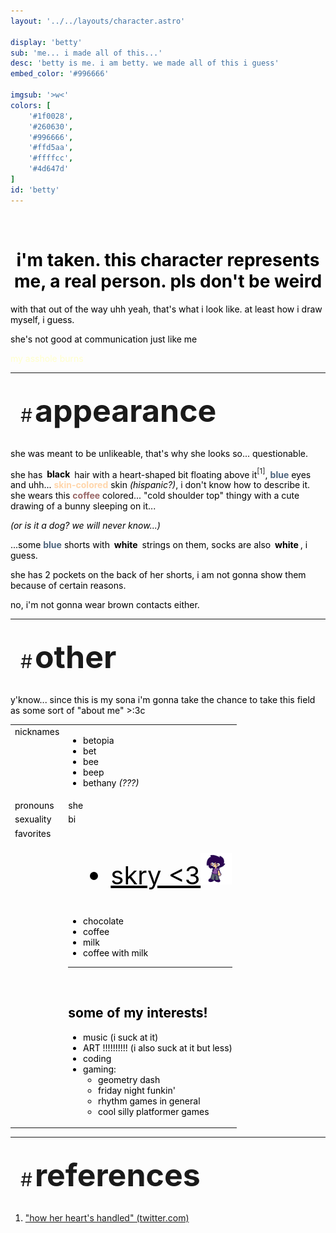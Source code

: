 ```yaml
---
layout: '../../layouts/character.astro'

display: 'betty'
sub: 'me... i made all of this...'
desc: 'betty is me. i am betty. we made all of this i guess'
embed_color: '#996666'

imgsub: '>w<'
colors: [
    '#1f0028',
    '#260630',
    '#996666',
    '#ffd5aa',
    '#ffffcc',
    '#4d647d'
]
id: 'betty'
---
```

<style>
    :root {
        --col-bg: #ffc;
        --col-char-bg: #624;

        --col-link: #966;
        --col-link-hover: #fc9;
    }

    html {
        color: var(--col-dark);
    }

    i {
        text-decoration: italic;
        color: var(--col-dim);
    }

    .white {
        color: var(--col-bright);
        background-color: var(--col-dark);
        padding: 3px;
        border-radius: 5px;
    }

    .black {
        color: var(--col-dark);
        background-color: var(--col-bright);
        padding: 3px;
        border-radius: 5px;
    }

    li::marker {
        color: var(--col-dim);  
    }

    table {
        color: var(--col-bright);
    }

    td {
        background-color: var(--col-main);
    }

    td.name {
        background-color: var(--col-dark);
        color: var(--col-main);
        box-shadow: unset;
        align-content: start;
    }

</style>
<br>
<h1 class="on-light" style="text-align: center;">i'm taken. this character represents me, a real person. pls don't be weird</h1>

with that out of the way uhh yeah, that's what i look like. at least how i draw myself, i guess.

she's not good at communication just like me
<p style="color: var(--col-bg)">my asshole burns</p>

<hr>
<section id="appearance" style="text-align: left">

<div style="background-color: var(--col-main); padding: 16px; border-radius: 15px; width: fit-content;">
<a style="text-decoration: none;" href="#appearance">
<span style="font-size: 30px; color: var(--col-light)">#</span>
<span style="font-weight: bolder; font-size: 50px; margin: 0; margin-top: 30px; color: var(--col-bright)">
appearance
</span>
</a>
</div>

she was meant to be unlikeable, that's why she looks so... questionable.

she has <span class="black">**black**</span> hair with a heart-shaped bit floating above it<a style="text-decoration: none;" href="#references"><sup>[1]</sup></a>, <span style="color:#4d647d;">**blue**</span> eyes and uhh... <span style="color:#ffd5aa;">**skin-colored**</span> skin <i>(hispanic?)</i>, i don't know how to describe it. she wears this <span style="color:#966;">**coffee**</span> colored... "cold shoulder top" thingy with a cute drawing of a bunny sleeping on it...

<i>(or is it a dog? we will never know...)</i>

...some <span style="color:#4d647d;">**blue**</span> shorts with <span class="white">**white**</span> strings on them, socks are also <span class="white">**white**</span>, i guess.

she has 2 pockets on the back of her shorts, i am not gonna show them because of certain reasons.

no, i'm not gonna wear brown contacts either.

</section>

<hr>
<section id="other" style="text-align: left">

<div style="background-color: var(--col-main); padding: 16px; border-radius: 15px; width: fit-content;">
<a style="text-decoration: none;" href="#other">
<span style="font-size: 30px; color: var(--col-light)">#</span>
<span style="font-weight: bolder; font-size: 50px; margin: 0; margin-top: 30px; color: var(--col-bright)">
other
</span>
</a>
</div>

<p>y'know... since this is my sona i'm gonna take the chance to take this field as some sort of "about me" >:3c</p>

<table>

<tr>
    <td class="name">nicknames</td>
    <td>

- betopia
- bet
- bee
- beep
- bethany <i>(???)</i>

</td>
</tr>

<tr>
    <td class="name">pronouns</td>
    <td>she</td>
</tr>

<tr>
    <td class="name">sexuality</td>
    <td>bi</td>
</tr>

<tr>
    <td class="name">favorites</td>
    <td>
<a href='https://skruyo.com' target="_blank" style="color: unset; font-size: 40px;"><ul><li >
<span id="him" >skry &lt;3</span><img src="/images/dnl.png" height="50"/>
</li></ul></a>
<script>
var hue = 0;
var idk = setInterval(function() {
  hue += 1;
  document.getElementById('him').style.setProperty('color', 'hsl(' + hue + ', 100%, 80%)');
}, 5);
</script>

- chocolate
- coffee
- milk
- coffee with milk
-------------------
<br>

<h2 style="color: var(--col-bright);">some of my interests!</h2>

- music (i suck at it)
- ART !!!!!!!!!! (i also suck at it but less)
- coding
- gaming:
    - geometry dash
    - friday night funkin'
    - rhythm games in general
    - cool silly platformer games

</td>
</tr>
</table>


</section>

<hr>
<section id="references" style="text-align: left">

<div style="background-color: var(--col-main); padding: 16px; border-radius: 15px; width: fit-content;">
<a style="text-decoration: none;" href="#references">
<span style="font-size: 30px; color: var(--col-light)">#</span>
<span style="font-weight: bolder; font-size: 50px; margin: 0; margin-top: 30px; color: var(--col-bright)">
references
</span>
</a>
</div>
<ol>
<li>

["how her heart's handled" (twitter.com)](https://twitter.com/betpowo/status/1798148681691996499)

</li>
</ol>
</section>
